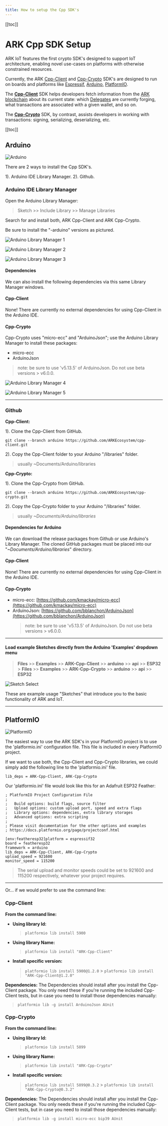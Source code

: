 ```yaml
---
title: How to setup the Cpp SDK's
---
```


[[toc]]

# ARK Cpp SDK Setup

ARK IoT features the first crypto SDK's designed to support IoT architecture, enabling novel use-cases on platforms with otherwise constrained resources.

Currently, the ARK [Cpp-Client](https://github.com/ARKEcosystem/cpp-client) and [Cpp-Crypto](https://github.com/ARKEcosystem/cpp-crypto) SDK's are designed to run on boards and platforms like [Espressif](https://www.espressif.com/), [Arduino](https://www.arduino.cc/), [PlatformIO](https://platformio.org/).

The [**Cpp-Client**](https://github.com/ARKEcosystem/cpp-client) SDK helps developers fetch information from the [ARK blockchain](/introduction/blockchain) about its current state: which [Delegates](/glossary/#delegate) are currently forging, what transactions are associated with a given wallet, and so on.

The [**Cpp-Crypto**](https://github.com/ARKEcosystem/cpp-crypto) SDK, by contrast, assists developers in working with transactions: signing, serializing, deserializing, etc.

[[toc]]

## Arduino

![Arduino](.././assets/arduino/arduino.png)

There are 2 ways to install the Cpp SDK's.

1). Arduino IDE Library Manager.
2). Github.

### Arduino IDE Library Manager

Open the Arduino Library Manager:

> Sketch >> Include Library >> Manage Libraries

Search for and install both, ARK Cpp-Client and ARK Cpp-Crypto.

Be sure to install the "-arduino" versions as pictured.

![Arduino Library Manager 1](.././assets/cpp-sdk/lib-mngr-1.png)

![Arduino Library Manager 2](.././assets/cpp-sdk/lib-mngr-2.png)

![Arduino Library Manager 3](.././assets/cpp-sdk/lib-mngr-3.png)

#### Dependencies

We can also install the following dependencies via this same Library Manager windows.

#### Cpp-Client

None! There are currently no external dependencies for using Cpp-Client in the Arduino IDE.

#### Cpp-Crypto

Cpp-Crypto uses "micro-ecc" and "ArduinoJson"; use the Arduino Library Manager to install these packages:

- micro-ecc
- ArduinoJson

> note: be sure to use 'v5.13.5' of ArduinoJson. Do not use beta versions > v6.0.0.

![Arduino Library Manager 4](.././assets/cpp-sdk/lib-mngr-4.png)

![Arduino Library Manager 5](.././assets/cpp-sdk/lib-mngr-5.png)

---

### Github

**Cpp-Client:**

1). Clone the Cpp-Client from GitHub.

```asciidoc
git clone --branch arduino https://github.com/ARKEcosystem/cpp-client.git
```

2). Copy the Cpp-Client folder to your Arduino "/libraries" folder.

> usually ~Documents/Arduino/libraries

**Cpp-Crypto:**

1). Clone the Cpp-Crypto from GitHub.

```asciidoc
git clone --branch arduino https://github.com/ARKEcosystem/cpp-crypto.git
```

2). Copy the Cpp-Crypto folder to your Arduino "/libraries" folder.

> usually _~Documents/Arduino/libraries_

#### Dependencies for Arduino

We can download the release packages from Github or use Arduino's Library Manager. The cloned GitHub packages must be placed into our "_~Documents/Arduino/libraries_" directory.

#### Cpp-Client

None! There are currently no external dependencies for using Cpp-Client in the Arduino IDE.

#### Cpp-Crypto

- micro-ecc: [https://github.com/kmackay/micro-ecc](https://github.com/kmackay/micro-ecc)
- ArduinoJson: [https://github.com/bblanchon/ArduinoJson](https://github.com/bblanchon/ArduinoJson)
  > note: be sure to use 'v5.13.5' of ArduinoJson. Do not use beta versions > v6.0.0.

---

#### Load example Sketches directly from the Arduino 'Examples' dropdown menu

> **Files** >> **Examples** >> **ARK-Cpp-Client** >> **arduino** >> **api** >> **ESP32** > **Files** >> **Examples** >> **ARK-Cpp-Crypto** >> **arduino** >> **api** >> **ESP32**

![Sketch Select](.././assets/cpp-sdk/arduino-ide-cpp-sdk-sketch-select.jpeg)

These are example usage "Sketches" that introduce you to the basic functionality of ARK and IoT.

---

## PlatformIO

![PlatformIO](.././assets/os/platformio.png)

The easiest way to use the ARK SDK's in your PlatformIO project is to use the 'platformio.ini' configuration file. This file is included in every PlatformIO project.

If we want to use both, the Cpp-Client and Cpp-Crypto libraries, we could simply add the following line to the 'platformio.ini' file.

```asciidoc
lib_deps = ARK-Cpp-Client, ARK-Cpp-Crypto
```

Our 'platformio.ini' file would look like this for an Adafruit ESP32 Feather:

```asciidoc
; PlatformIO Project Configuration File
;
;   Build options: build flags, source filter
;   Upload options: custom upload port, speed and extra flags
;   Library options: dependencies, extra library storages
;   Advanced options: extra scripting
;
; Please visit documentation for the other options and examples
; https://docs.platformio.org/page/projectconf.html

[env:featheresp32]platform = espressif32
board = featheresp32
framework = arduino
lib_deps = ARK-Cpp-Client, ARK-Cpp-Crypto
upload_speed = 921600
monitor_speed = 115200

```

> The serial upload and monitor speeds could be set to 921600 and 115200 respectively, whatever your project requires.

---

Or... if we would prefer to use the command line:

### Cpp-Client

**From the command line:**

- **Using library Id:**
  > `platformio lib install 5900`
- **Using library Name:**
  > `platformio lib install "ARK-Cpp-Client"`
- **Install specific version:**
  > `platformio lib install 5900@1.2.0` > `platformio lib install "ARK-Cpp-Client@1.2.0"`

**Dependencies:**
The Dependencies should install after you install the Cpp-Client package.
You only need these if you're running the included Cpp-Client tests,
but in case you need to install those dependencies manually:

> `platformio lib -g install ArduinoJson AUnit`

### Cpp-Crypto

**From the command line:**

- **Using library Id:**
  > `platformio lib install 5899`
- **Using library Name:**
  > `platformio lib install "ARK-Cpp-Crypto"`
- **Install specific version:**
  > `platformio lib install 5899@0.3.2` > `platformio lib install "ARK-Cpp-Crypto@0.3.2"`

**Dependencies:**
The Dependencies should install after you install the Cpp-Client package.
You only needs these if you're running the included Cpp-Client tests,
but in case you need to install those dependencies manually:

> `platformio lib -g install micro-ecc bip39 AUnit`
